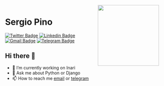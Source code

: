 <img align='right' src='https://media.giphy.com/media/8sOO8FrSOF9iE/giphy.gif' width='200'/>

# Sergio Pino
[![Twitter Badge](https://img.shields.io/badge/@sergiormb-1ca0f1?style=flat-square&labelColor=1ca0f1&logo=twitter&logoColor=white&link=https://twitter.com/sergiormb)](https://twitter.com/sergiormb) 
[![Linkedin Badge](https://img.shields.io/badge/sergiormb-blue?style=flat-square&logo=Linkedin&logoColor=white&link=https://www.linkedin.com/in/sergiormb/)](https://www.linkedin.com/in/sergiormb/) 
[![Gmail Badge](https://img.shields.io/badge/-sergiormb88@gmail.com-c14438?style=flat-square&logo=Gmail&logoColor=white&link=mailto:sergiormb88@gmail.com)](mailto:sergiormb88@gmail.com)
[![Telegram Badge](https://img.shields.io/badge/@sergiormb-0088cc?style=flat-square&labelColor=0088cc&logo=telegram&logoColor=white&link=https://twitter.com/sergiormb)](https://telegram.me/sergiormb)

## Hi there 👋

- 🔭 I’m currently working on Inari
- 💬 Ask me about Python or Django
- 📫 How to reach me [email](mailto:sergiormb88@gmail.com) or [telegram](https://telegram.me/sergiormb)

